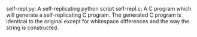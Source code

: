 self-repl.py: A self-replicating python script
self-repl.c: A C program which will generate a self-replicating C program.
             The generated C program is identical to the original except for
             whitespace differences and the way the string is constructed.
